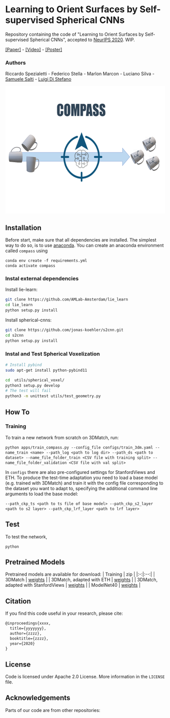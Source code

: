 # Learning to Orient Surfaces by Self-supervised Spherical CNNs
Repository containing the code of "Learning to Orient Surfaces by Self-supervised Spherical CNNs", accepted to [NeurIPS 2020](https://neurips.cc/). WIP.

[[Paper]]() - [[Video]]() - [[Poster]]()

### Authors
Riccardo Spezialetti - Federico Stella - Marlon Marcon - Luciano Silva - [Samuele Salti](https://vision.deis.unibo.it/ssalti/) - [Luigi Di Stefano](https://www.unibo.it/sitoweb/luigi.distefano/)

<p align="center">
  <img width="600" height="400" src="assets/teaser.png">
</p>

## Installation
Before start, make sure that all dependencies are installed. The simplest way to do so, is to use [anaconda](https://www.anaconda.com/).
You can create an anaconda environment called `compass` using
```
conda env create -f requirements.yml
conda activate compass
```

### Instal external dependencies
Install lie-learn:
```bash
git clone https://github.com/AMLab-Amsterdam/lie_learn
cd lie_learn
python setup.py install
```
Install spherical-cnns:
```bash
git clone https://github.com/jonas-koehler/s2cnn.git
cd s2cnn
python setup.py install
```

### Instal and Test Spherical Voxelization
```bash
# Install pybind
sudo apt-get install python-pybind11
```

```bash
cd  utils/spherical_voxel/
python3 setup.py develop
# The test will fail
python3 -m unittest utils/test_geometry.py 
```

## How To

### Training
To train a new network from scratch on 3DMatch, run:
```
python apps/train_compass.py --config_file configs/train_3dm.yaml --name_train <name> --path_log <path to log dir> --path_ds <path to dataset> --name_file_folder_train <CSV file with training split> --name_file_folder_validation <CSV file with val split>
```
In `configs` there are also pre-configured settings for StanfordViews and ETH.
To produce the test-time adaptation you need to load a base model (e.g. trained with 3DMatch) and train it with the config file corresponding to the dataset you want to adapt to, specifying the additional command line arguments to load the base model:
```
--path_ckp_ts <path to ts file of base model> --path_ckp_s2_layer <path to s2 layer> --path_ckp_lrf_layer <path to lrf layer>
```

## Test
To test the network, 
```
python 
```

## Pretrained Models
Pretrained models are available for download:
| Training |  zip |
|:-:|:--:|
| 3DMatch | [weights](https://github.com/CVLAB-Unibo/compass/tree/master/pretrained_models/basemodel) |
| 3DMatch, adapted with ETH | [weights](https://github.com/CVLAB-Unibo/compass/tree/master/pretrained_models/adaptation_eth) |
| 3DMatch, adapted with StanfordViews | [weights](https://github.com/CVLAB-Unibo/compass/tree/master/pretrained_models/adaptation_stanfordviews) |
| ModelNet40 | [weights]() |

## Citation
If you find this code useful in your research, please cite:
```
@inproceedings{xxxx,
  title={yyyyyyy},
  author={zzzz},
  booktitle={zzzz},
  year={2020}
}
```

## License
Code is licensed under Apache 2.0 License. More information in the `LICENSE` file.

## Acknowledgements
Parts of our code are from other repositories:
